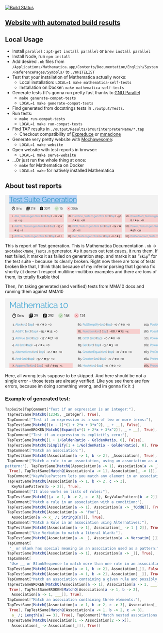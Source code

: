 [![Build Status](https://travis-ci.org/darvin/MMATestSuiteGenerator.svg?branch=master)](https://travis-ci.org/darvin/MMATestSuiteGenerator)

## [Website with automated build results](https://darvin.github.io/MMATestSuiteGenerator/)

## Local Usage

   - Install `parallel` : `apt-get install parallel` or `brew install parallel`
   - Install Node, run `npm install`
   - Add desired `.nb` files from `/Applications/Mathematica.app/Contents/Documentation/English/System/ReferencePages/Symbols/` to `./WHITELIST`
   - Test that your installation of Mathematica actually works:
      - Local installation: `LOCAL=1 make mathematica-self-tests`
      - Installation on Docker: `make mathematica-self-tests`
   - Generate tests (It's gonna run pretty fast thanks to [GNU Parallel](https://www.gnu.org/software/parallel/)
      - `make generate-compat-tests`
      - `LOCAL=1 make generate-compat-tests`
   - Find generated from docstrings tests in `./output/Tests`.
   - Run tests:
      - `make run-compat-tests`
      - `LOCAL=1 make run-compat-tests`
   - Find [TAP](https://testanything.org/) results in `./output/Results/$YourInterpreterName/*.tap`
      - Checkout compatibility of [Expreduce](https://github.com/corywalker/expreduce) or [mmaclone](https://github.com/jyh1/mmaclone)
   - Generate very pretty website with [Mochawesome](https://github.com/adamgruber/mochawesome):
      - `LOCAL=1 make website`
   - Open website with test reports in browser:
      - `LOCAL=1 make serve-website`
   - ...Or just run the whole thing at once:
      - `make` for Mathematica on Docker
      - `LOCAL=1 make` for natively installed Mathematica

## About test reports

![suite generation report](docs/suite_generation.png)

This is report of Test generation. This is Mathematica Documentation `.nb` -> `$NotebookName_Tests.m` generator. As it parses out test cases, it runs them. If test failed, it marks it as failed on generation step, and marks it as “`Skip`” for the test suite - because its clearly broken. Right now there are tons of tests broken like that, I think thats because of my inferior parsing that I gonna fix shortly (it doesn’t respect multiline-multibox examples and there are tons of them, its totally fixable tho)


Then, I’m taking generated (and verified) tests from MMA10 docs and running them against MMA10


![mma report](docs/mma.png)

Here, all wrong tests suppose to be skipped. And here should be not a single error - those tests are already verified. Like you see there are few errors, because im doing something wrong, and im gonna fix it :)

   
### Example of generated test:



```Mathematica
TapSuite[TapComment["Test if an expression is an integer:"], 
 TapTestSame[MatchQ[12345, _Integer], True], 
 TapComment["Test if an expression is a sum of two or more terms:"], 
 TapTestSame[MatchQ[(x - 1)*(1 + 2*x + 3*x^2), _ + __], False], 
 TapTestSameBROKEN[MatchQ[Expand[x*(1 + 2*x + 3*x^2)], _ + __], True], 
 TapComment["Test if an expression is explicitly zero:"], 
 TapTestSame[MatchQ[1 + 1/GoldenRatio - GoldenRatio, 0], False], 
 TapTestSame[MatchQ[Simplify[1 + 1/GoldenRatio - GoldenRatio], 0], True], 
 TapComment["Match an association:"], 
 TapTestSame[MatchQ[Association[a -> 1, b -> 2], _Association], True], 
 TapComment["Match a rule in an association, using an association as a \
pattern:"], TapTestSame[MatchQ[Association[a -> 1], Association[a -> _]], 
  True], TapTestSame[MatchQ[Association[a -> 1], Association[_ -> 1]], True], 
 TapComment["KeyValuePattern lets you match any element in an association:"], 
 TapTestSame[MatchQ[Association[a -> 1, b -> 2, c -> 3], 
   KeyValuePattern[b -> 2]], True], 
 TapComment["It also works on lists of rules:"], 
 TapTestSame[MatchQ[{a -> 1, b -> 2, c -> 3}, KeyValuePattern[b -> 2]], True], 
 TapComment["Match a rule in an association with a condition:"], 
 TapTestSame[MatchQ[Association[a -> 1], Association[a -> _?OddQ]], True], 
 TapTestSame[MatchQ[Association[a -> "foo"], 
   Association[a -> x_ /; StringQ[x]]], True], 
 TapComment["Match a Rule in an association using Alternatives:"], 
 TapTestSame[MatchQ[Association[a -> 1], Association[_ -> 1 | 2]], True], 
 TapComment["Use Verbatim to match a literal blank:"], 
 TapTestSame[MatchQ[Association[a -> _], Association[a -> Verbatim[_]]], True], 
 TapComment[
  "_ or Blank has special meaning in an association used as a pattern:"], 
 TapTestSame[MatchQ[Association[a -> 1], Association[a -> _]], True], 
 TapComment[
  "Use __ or BlankSequence to match more than one rule in an association:"], 
 TapTestSame[MatchQ[Association[a -> 1, b -> 2], Association[_]], False], 
 TapTestSame[MatchQ[Association[a -> 1, b -> 2], Association[__]], True], 
 TapComment["Match an association containing a given rule and possibly more:"], 
 TapTestSameBROKEN[MatchQ[Association[a -> 1], Association[a -> 1, ___]], 
  True], TapTestSameBROKEN[MatchQ[Association[a -> 1, b -> 2], 
   Association[a -> 1, ___]], True], 
 TapComment["Match an association containing three elements:"], 
 TapTestSame[MatchQ[Association[a -> 1, b -> 2, c -> 3], Association[_, _, _]], 
  True], TapTestSame[MatchQ[Association[a -> 1, b -> 2, c -> 3], 
   a_ /; Length[a] == 3], True], TapComment["Match nested associations:"], 
 TapTestSame[MatchQ[Association[1 -> Association[2 -> x]], 
   Association[_ -> Association[_]]], True]]

```



